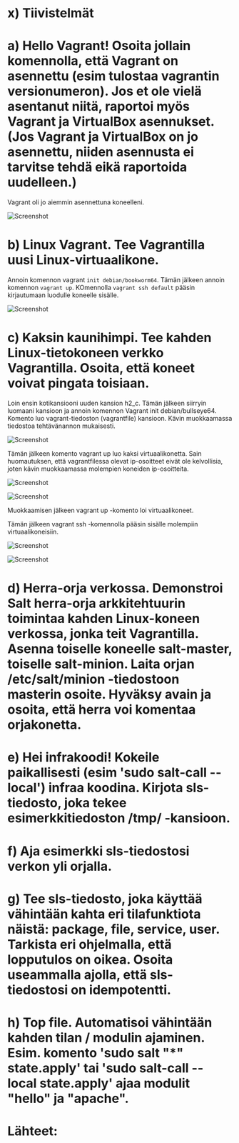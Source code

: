 # x) Tiivistelmät

# a) Hello Vagrant! Osoita jollain komennolla, että Vagrant on asennettu (esim tulostaa vagrantin versionumeron). Jos et ole vielä asentanut niitä, raportoi myös Vagrant ja VirtualBox asennukset. (Jos Vagrant ja VirtualBox on jo asennettu, niiden asennusta ei tarvitse tehdä eikä raportoida uudelleen.)

Vagrant oli jo aiemmin asennettuna koneelleni.

![Screenshot](https://github.com/user-attachments/assets/8d0e8adb-4b4f-43b9-8c3b-6e0f958c31f5)

# b) Linux Vagrant. Tee Vagrantilla uusi Linux-virtuaalikone.

Annoin komennon vagrant `init debian/bookworm64`. Tämän jälkeen annoin komennon `vagrant up`. KOmennolla `vagrant ssh default` pääsin kirjautumaan luodulle koneelle sisälle. 

![Screenshot](https://github.com/user-attachments/assets/f9feb304-a399-411d-8d5c-887745311306)


# c) Kaksin kaunihimpi. Tee kahden Linux-tietokoneen verkko Vagrantilla. Osoita, että koneet voivat pingata toisiaan.

Loin ensin kotikansiooni uuden kansion h2_c. Tämän jälkeen siirryin luomaani kansioon ja annoin komennon Vagrant init debian/bullseye64. Komento luo vagrant-tiedoston (vagrantfile) kansioon. Kävin muokkaamassa tiedostoa tehtävänannon mukaisesti.

![Screenshot](https://github.com/user-attachments/assets/7679b3f3-c0c1-4443-96cf-be4bdc7c0059)

Tämän jälkeen komento vagrant up luo kaksi virtuaalikonetta. Sain huomautuksen, että vagrantfilessa olevat ip-osoitteet eivät ole kelvollisia, joten kävin muokkaamassa molempien koneiden ip-osoitteita.

![Screenshot](https://github.com/user-attachments/assets/dbfb332d-39a3-4be1-a38f-f121b0cb0399)

![Screenshot](https://github.com/user-attachments/assets/b8a752ec-43fb-41d8-a1ad-9f38ee0961a0)

Muokkaamisen jälkeen vagrant up -komento loi virtuaalikoneet.

Tämän jälkeen vagrant ssh -komennolla pääsin sisälle molempiin virtuaalikoneisiin.




![Screenshot](https://github.com/user-attachments/assets/a75c7d98-e071-484c-9e72-a27d5b904b4f)


![Screenshot](https://github.com/user-attachments/assets/e78258ef-82fb-44b4-ac2a-4ec6503985bc)



# d) Herra-orja verkossa. Demonstroi Salt herra-orja arkkitehtuurin toimintaa kahden Linux-koneen verkossa, jonka teit Vagrantilla. Asenna toiselle koneelle salt-master, toiselle salt-minion. Laita orjan /etc/salt/minion -tiedostoon masterin osoite. Hyväksy avain ja osoita, että herra voi komentaa orjakonetta.

# e) Hei infrakoodi! Kokeile paikallisesti (esim 'sudo salt-call --local') infraa koodina. Kirjota sls-tiedosto, joka tekee esimerkkitiedoston /tmp/ -kansioon.

# f) Aja esimerkki sls-tiedostosi verkon yli orjalla.

# g) Tee sls-tiedosto, joka käyttää vähintään kahta eri tilafunktiota näistä: package, file, service, user. Tarkista eri ohjelmalla, että lopputulos on oikea. Osoita useammalla ajolla, että sls-tiedostosi on idempotentti.

# h) Top file. Automatisoi vähintään kahden tilan / modulin ajaminen. Esim. komento 'sudo salt "*" state.apply' tai 'sudo salt-call --local state.apply' ajaa modulit "hello" ja "apache".

# Lähteet:

